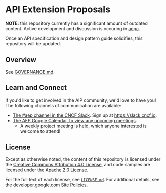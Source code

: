 # API Extension Proposals

**NOTE**: this repository currently has a significant amount of outdated
content. Active development and discussion is occuring in
[aepc](https://github.com/aep-dev/aepc).

Once an API specification and design pattern guide solidifies, this repository
will be updated.

## Overview

See [GOVERNANCE.md](./GOVERNANCE.md).

## Learn and Connect

If you'd like to get involved in the AIP community, we'd love to have you! The
following channels of communication are available:

- [The #aep channel in the CNCF Slack](https://cloud-native.slack.com/archives/C04TX46UCTV).
  Sign up at https://slack.cncf.io.
- [The AEP Google Calendar, to view any upcoming meetings](https://calendar.google.com/calendar/u/0?cid=N2UzNWRkM2RmMTk0YTMyZjRmYTdjMDNhMzQ1NGUyNGJhMzY1MWU2ZjU2ODI0OGVmZTFkZGYxZTM0YTdiZWU5ZUBncm91cC5jYWxlbmRhci5nb29nbGUuY29t).
  - A weekly project meeting is held, which anyone interested is welcome to attend!

## License

Except as otherwise noted, the content of this repository is licensed under the
[Creative Commons Attribution 4.0 License][1], and code samples are licensed
under the [Apache 2.0 License][2].

For the full text of each license, see [`LICENSE.md`](./LICENSE.md). For
additional details, see the developer.google.com [Site Policies][3].

[1]: https://creativecommons.org/licenses/by/4.0/
[2]: https://www.apache.org/licenses/LICENSE-2.0
[3]: https://developers.google.com/terms/site-policies
